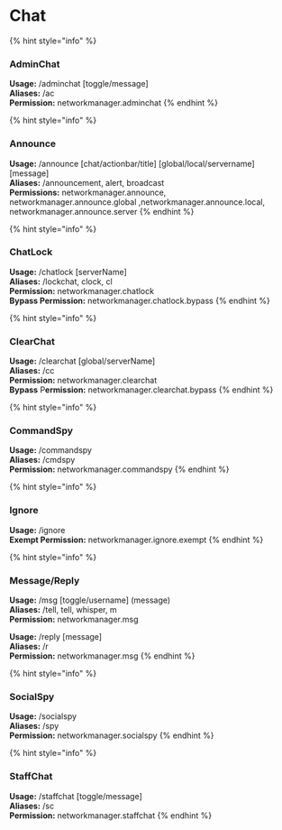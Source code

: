 # Chat

{% hint style="info" %}
###  **AdminChat**

**Usage:** /adminchat \[toggle/message\]  
**Aliases:** /ac  
**Permission:** networkmanager.adminchat
{% endhint %}

{% hint style="info" %}
###  **Announce**

**Usage:** /announce \[chat/actionbar/title\] \[global/local/servername\] \[message\]  
**Aliases:** /announcement, alert, broadcast  
**Permissions:** networkmanager.announce, networkmanager.announce.global ,networkmanager.announce.local, networkmanager.announce.server
{% endhint %}

{% hint style="info" %}
###  **ChatLock**

**Usage:** /chatlock \[serverName\]  
**Aliases:** /lockchat, clock, cl  
**Permission:** networkmanager.chatlock  
**Bypass Permission:** networkmanager.chatlock.bypass
{% endhint %}

{% hint style="info" %}
###  **ClearChat**

**Usage:** /clearchat \[global/serverName\]  
**Aliases:** /cc  
**Permission:** networkmanager.clearchat  
**Bypass** P**ermission:** networkmanager.clearchat.bypass
{% endhint %}

{% hint style="info" %}
###  **CommandSpy**

**Usage:** /commandspy  
**Aliases:** /cmdspy  
**Permission:** networkmanager.commandspy
{% endhint %}

{% hint style="info" %}
###  **Ignore**

**Usage:** /ignore  
**Exempt Permission:** networkmanager.ignore.exempt
{% endhint %}

{% hint style="info" %}
###  **Message/Reply**

**Usage:** /msg \[toggle/username\] \(message\)  
**Aliases:** /tell, tell, whisper, m  
**Permission:** networkmanager.msg

**Usage:** /reply \[message\]  
**Aliases:** /r  
**Permission:** networkmanager.msg
{% endhint %}

{% hint style="info" %}
###  **SocialSpy**

**Usage:** /socialspy   
**Aliases:** /spy  
**Permission:** networkmanager.socialspy
{% endhint %}

{% hint style="info" %}
###  **StaffChat**

**Usage:** /staffchat \[toggle/message\]  
**Aliases:** /sc  
**Permission:** networkmanager.staffchat
{% endhint %}

